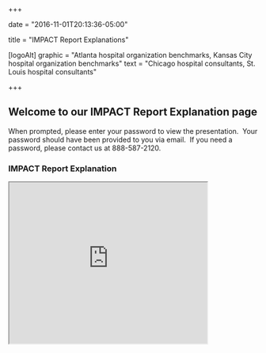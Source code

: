 +++

date = "2016-11-01T20:13:36-05:00"

title = "IMPACT Report Explanations"

[logoAlt]
  graphic = "Atlanta hospital organization benchmarks, Kansas City hospital organization benchmarks"
  text = "Chicago hospital consultants, St. Louis hospital consultants"

+++

## Welcome to our IMPACT Report Explanation page

When prompted, please enter your password to view the presentation.&nbsp; Your password should have been provided to you via email.&nbsp; If you need a password, please contact us at 888-587-2120.

### IMPACT Report Explanation

<iframe src="http://app.sliderocket.com/app/fullplayer.aspx?id=49c3fb34-f8a2-4eb8-9752-bbf9c6dbe45e" width="400" height="326" frameborder="1" scrolling="no"></iframe>
